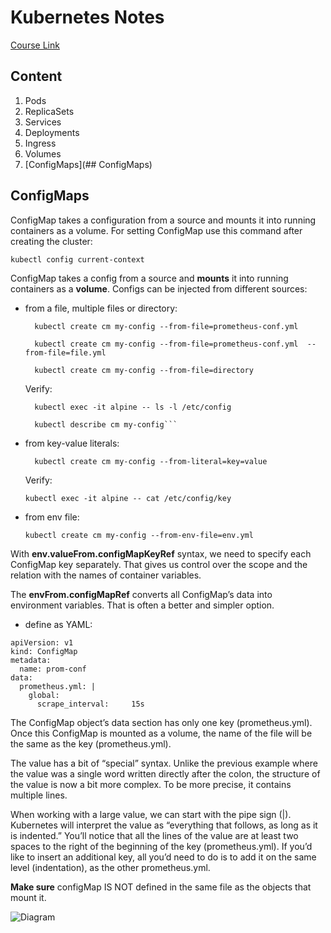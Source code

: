 # Kubernetes Notes
 [Course Link](https://www.educative.io/courses/practical-guide-to-kubernetes)

## Content

1. Pods
2. ReplicaSets
3. Services
4. Deployments
5. Ingress
6. Volumes
7. [ConfigMaps](## ConfigMaps)

## ConfigMaps

ConfigMap takes a configuration from a source and mounts it into running containers as a volume.
For setting ConfigMap use this command after creating the cluster:
```
kubectl config current-context
```

ConfigMap takes a config from a source and **mounts** it into running containers as a **volume**.
Configs can be injected from different sources:
- from a file, multiple files or directory:

  ```
    kubectl create cm my-config --from-file=prometheus-conf.yml
  
    kubectl create cm my-config --from-file=prometheus-conf.yml  --from-file=file.yml
  
    kubectl create cm my-config --from-file=directory
  ```
  
  Verify:

  ```
    kubectl exec -it alpine -- ls -l /etc/config
  
    kubectl describe cm my-config```

- from key-value literals:
  ```
    kubectl create cm my-config --from-literal=key=value
  ```

  Verify:

  ```
  kubectl exec -it alpine -- cat /etc/config/key
    ```

 - from env file:

   ```
   kubectl create cm my-config --from-env-file=env.yml
    ```

  With **env.valueFrom.configMapKeyRef** syntax, we need to specify each ConfigMap key separately. 
  That gives us control over the scope and the relation with the names of container variables.
  
  The **envFrom.configMapRef** converts all ConfigMap’s data into environment variables. 
  That is often a better and simpler option.

 - define as YAML:
  ```
  apiVersion: v1
  kind: ConfigMap
  metadata:
    name: prom-conf
  data:
    prometheus.yml: |
      global:
        scrape_interval:     15s
```

The ConfigMap object’s data section has only one key (prometheus.yml). Once this ConfigMap is mounted as a volume, 
the name of the file will be the same as the key (prometheus.yml).

The value has a bit of “special” syntax. Unlike the previous example where the value was a single word written directly 
after the colon, the structure of the value is now a bit more complex. To be more precise, it contains multiple lines.

When working with a large value, we can start with the pipe sign (|). Kubernetes will interpret the value as “everything
 that follows, as long as it is indented.” You’ll notice that all the lines of the value are at least two spaces to the
 right of the beginning of the key (prometheus.yml). If you’d like to insert an additional key, all you’d need to do is 
 to add it on the same level (indentation), as the other prometheus.yml.      
     
**Make sure** configMap IS NOT defined in the same file as the objects that mount it.

![Diagram](images/diagram1.png)
